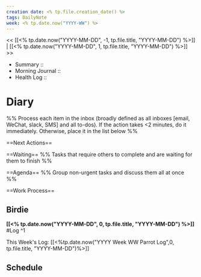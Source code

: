 ```yaml
---
creation date: <% tp.file.creation_date() %>
tags: DailyNote
week: <% tp.date.now("YYYY-WW") %>
---
```

<< [[<% tp.date.now("YYYY-MM-DD", -1, tp.file.title, "YYYY-MM-DD") %>]] | [[<% tp.date.now("YYYY-MM-DD", 1, tp.file.title, "YYYY-MM-DD") %>]] >>

- Summary ::
- Morning Journal ::
- Health Log ::

# Diary
%% Process each item in the inbox (broadly defined as all inboxes [email, WeChat, slack, SMS] and all to-dos). If the action takes <2 minutes, do it immediately. Otherwise, place it in the list below %%

==Next Actions==

==Waiting==
%% Tasks that require others to complete and are waiting for them to finish %%

==Agenda==
%% Group non-urgent tasks and discuss them all at once %%

==Work Process==

## Birdie
**[[<% tp.date.now("YYYY-MM-DD", 0, tp.file.title, "YYYY-MM-DD") %>]]**
#Log
^1

This Week's Log: [[<%tp.date.now("YYYY Week WW Parrot Log",0, tp.file.title, "YYYY-MM-DD")%>]]

## Schedule

